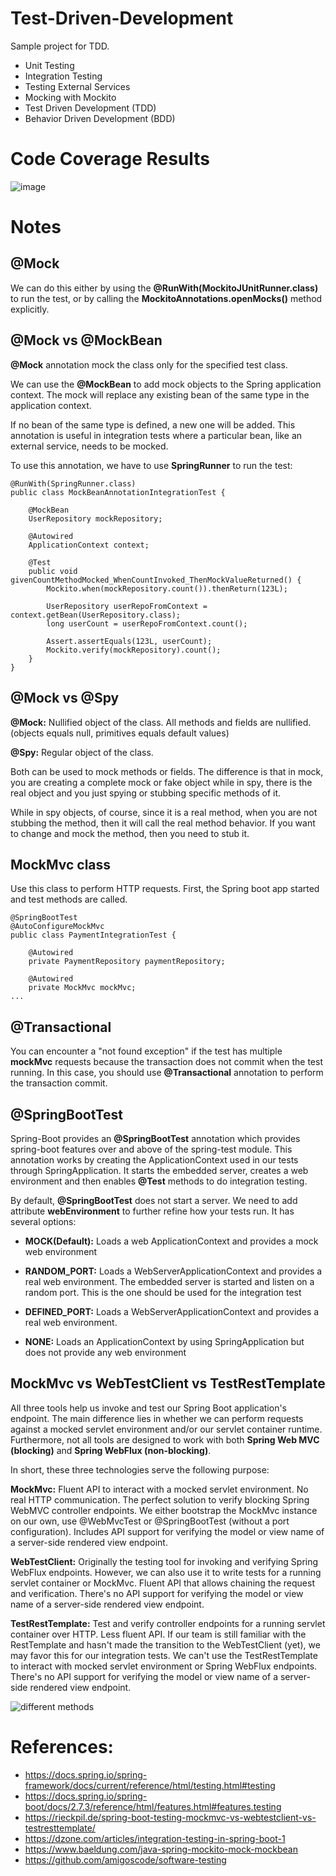 # Test-Driven-Development
Sample project for TDD. 

- Unit Testing
- Integration Testing
- Testing External Services
- Mocking with Mockito
- Test Driven Development (TDD)
- Behavior Driven Development (BDD)

# Code Coverage Results 
![image](https://user-images.githubusercontent.com/3144356/189870239-18aa2901-df12-4946-8ef2-04ad301f2a44.png)

# Notes
## @Mock
We can do this either by using the **@RunWith(MockitoJUnitRunner.class)** to run the test, or by calling the **MockitoAnnotations.openMocks()** method explicitly.

## @Mock vs @MockBean
**@Mock** annotation mock the class only for the specified test class.

We can use the **@MockBean** to add mock objects to the Spring application context. The mock will replace any existing bean of the same type in the application context.

If no bean of the same type is defined, a new one will be added. This annotation is useful in integration tests where a particular bean, like an external service, needs to be mocked.

To use this annotation, we have to use **SpringRunner** to run the test:

```
@RunWith(SpringRunner.class)
public class MockBeanAnnotationIntegrationTest {
    
    @MockBean
    UserRepository mockRepository;
    
    @Autowired
    ApplicationContext context;
    
    @Test
    public void givenCountMethodMocked_WhenCountInvoked_ThenMockValueReturned() {
        Mockito.when(mockRepository.count()).thenReturn(123L);

        UserRepository userRepoFromContext = context.getBean(UserRepository.class);
        long userCount = userRepoFromContext.count();

        Assert.assertEquals(123L, userCount);
        Mockito.verify(mockRepository).count();
    }
}
```

## @Mock vs @Spy
**@Mock:** Nullified object of the class. All methods and fields are nullified. (objects equals null, primitives equals default values)

**@Spy:** Regular object of the class.  

Both can be used to mock methods or fields. The difference is that in mock, you are creating a complete mock or fake object while in spy, there is the real object and you just spying or stubbing specific methods of it.

While in spy objects, of course, since it is a real method, when you are not stubbing the method, then it will call the real method behavior. If you want to change and mock the method, then you need to stub it.

## MockMvc class
Use this class to perform HTTP requests. First, the Spring boot app started and test methods are called. 
```
@SpringBootTest
@AutoConfigureMockMvc
public class PaymentIntegrationTest {

	@Autowired
	private PaymentRepository paymentRepository;

	@Autowired
	private MockMvc mockMvc;
...
```

## @Transactional
You can encounter a "not found exception" if the test has multiple **mockMvc** requests because the transaction does not commit when the test running. In this case, you should use **@Transactional** annotation to perform the transaction commit. 

## @SpringBootTest
Spring-Boot provides an **@SpringBootTest** annotation which provides spring-boot features over and above of the spring-test module. This annotation works by creating the ApplicationContext used in our tests through SpringApplication. It starts the embedded server, creates a web environment and then enables **@Test** methods to do integration testing.

By default, **@SpringBootTest**  does not start a server. We need to add attribute **webEnvironment** to further refine how your tests run. It has several options:

- **MOCK(Default):** Loads a web ApplicationContext and provides a mock web environment

- **RANDOM_PORT:** Loads a WebServerApplicationContext and provides a real web environment. The embedded server is started and listen on a random port. This is the one should be used for the integration test

- **DEFINED_PORT:** Loads a WebServerApplicationContext and provides a real web environment.

- **NONE:** Loads an ApplicationContext by using SpringApplication but does not provide any web environment

## MockMvc vs WebTestClient vs TestRestTemplate
All three tools help us invoke and test our Spring Boot application's endpoint. The main difference lies in whether we can perform requests against a mocked servlet environment and/or our servlet container runtime. Furthermore, not all tools are designed to work with both **Spring Web MVC (blocking)** and **Spring WebFlux (non-blocking)**.

In short, these three technologies serve the following purpose:

**MockMvc:** Fluent API to interact with a mocked servlet environment. No real HTTP communication. The perfect solution to verify blocking Spring WebMVC controller endpoints. We either bootstrap the MockMvc instance on our own, use @WebMvcTest or @SpringBootTest (without a port configuration). Includes API support for verifying the model or view name of a server-side rendered view endpoint.

**WebTestClient:** Originally the testing tool for invoking and verifying Spring WebFlux endpoints. However, we can also use it to write tests for a running servlet container or MockMvc. Fluent API that allows chaining the request and verification. There's no API support for verifying the model or view name of a server-side rendered view endpoint.

**TestRestTemplate:** Test and verify controller endpoints for a running servlet container over HTTP. Less fluent API. If our team is still familiar with the RestTemplate and hasn't made the transition to the WebTestClient (yet), we may favor this for our integration tests. We can't use the TestRestTemplate to interact with mocked servlet environment or Spring WebFlux endpoints. There's no API support for verifying the model or view name of a server-side rendered view endpoint.

![different  methods](https://user-images.githubusercontent.com/3144356/189852106-049d4ce1-190c-4314-b5ee-9aab54fabb5e.png)

# References:
- https://docs.spring.io/spring-framework/docs/current/reference/html/testing.html#testing
- https://docs.spring.io/spring-boot/docs/2.7.3/reference/html/features.html#features.testing
- https://rieckpil.de/spring-boot-testing-mockmvc-vs-webtestclient-vs-testresttemplate/
- https://dzone.com/articles/integration-testing-in-spring-boot-1
- https://www.baeldung.com/java-spring-mockito-mock-mockbean
- https://github.com/amigoscode/software-testing
